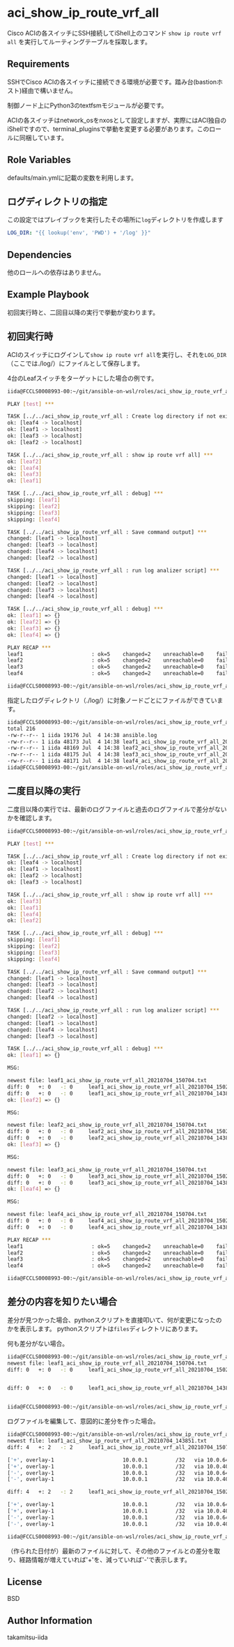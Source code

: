 aci_show_ip_route_vrf_all
=========================

Cisco ACIの各スイッチにSSH接続してiShell上のコマンド `show ip route vrf all` を実行してルーティングテーブルを採取します。

Requirements
------------

SSHでCisco ACIの各スイッチに接続できる環境が必要です。踏み台(bastionホスト)経由で構いません。

制御ノード上にPython3のtextfsmモジュールが必要です。

ACIの各スイッチはnetwork_osをnxosとして設定しますが、実際にはACI独自のiShellですので、terminal_pluginsで挙動を変更する必要があります。このロールに同梱しています。


Role Variables
--------------

defaults/main.ymlに記載の変数を利用します。

## ログディレクトリの指定

この設定ではプレイブックを実行したその場所に`log`ディレクトリを作成します

```yml
LOG_DIR: "{{ lookup('env', 'PWD') + '/log' }}"
```

Dependencies
------------

他のロールへの依存はありません。

Example Playbook
----------------

初回実行時と、二回目以降の実行で挙動が変わります。

## 初回実行時

ACIのスイッチにログインして`show ip route vrf all`を実行し、それを`LOG_DIR`（ここでは./log/）にファイルとして保存します。

4台のLeafスイッチをターゲットにした場合の例です。

```bash
iida@FCCLS0008993-00:~/git/ansible-on-wsl/roles/aci_show_ip_route_vrf_all/tests$ ./test.sh

PLAY [test] ***

TASK [../../aci_show_ip_route_vrf_all : Create log directory if not exists] ***
ok: [leaf4 -> localhost]
ok: [leaf1 -> localhost]
ok: [leaf3 -> localhost]
ok: [leaf2 -> localhost]

TASK [../../aci_show_ip_route_vrf_all : show ip route vrf all] ***
ok: [leaf2]
ok: [leaf4]
ok: [leaf3]
ok: [leaf1]

TASK [../../aci_show_ip_route_vrf_all : debug] ***
skipping: [leaf1]
skipping: [leaf2]
skipping: [leaf3]
skipping: [leaf4]

TASK [../../aci_show_ip_route_vrf_all : Save command output] ***
changed: [leaf1 -> localhost]
changed: [leaf3 -> localhost]
changed: [leaf4 -> localhost]
changed: [leaf2 -> localhost]

TASK [../../aci_show_ip_route_vrf_all : run log analizer script] ***
changed: [leaf1 -> localhost]
changed: [leaf2 -> localhost]
changed: [leaf3 -> localhost]
changed: [leaf4 -> localhost]

TASK [../../aci_show_ip_route_vrf_all : debug] ***
ok: [leaf1] => {}
ok: [leaf2] => {}
ok: [leaf3] => {}
ok: [leaf4] => {}

PLAY RECAP ***
leaf1                      : ok=5    changed=2    unreachable=0    failed=0    skipped=1    rescued=0    ignored=0
leaf2                      : ok=5    changed=2    unreachable=0    failed=0    skipped=1    rescued=0    ignored=0
leaf3                      : ok=5    changed=2    unreachable=0    failed=0    skipped=1    rescued=0    ignored=0
leaf4                      : ok=5    changed=2    unreachable=0    failed=0    skipped=1    rescued=0    ignored=0

iida@FCCLS0008993-00:~/git/ansible-on-wsl/roles/aci_show_ip_route_vrf_all/tests$
```

指定したログディレクトリ（./log/）に対象ノードごとにファイルができています。

```bash
iida@FCCLS0008993-00:~/git/ansible-on-wsl/roles/aci_show_ip_route_vrf_all/tests$ ls -l log
total 216
-rw-r--r-- 1 iida 19176 Jul  4 14:38 ansible.log
-rw-r--r-- 1 iida 48173 Jul  4 14:38 leaf1_aci_show_ip_route_vrf_all_20210704_143851.txt
-rw-r--r-- 1 iida 48169 Jul  4 14:38 leaf2_aci_show_ip_route_vrf_all_20210704_143851.txt
-rw-r--r-- 1 iida 48175 Jul  4 14:38 leaf3_aci_show_ip_route_vrf_all_20210704_143851.txt
-rw-r--r-- 1 iida 48171 Jul  4 14:38 leaf4_aci_show_ip_route_vrf_all_20210704_143851.txt
iida@FCCLS0008993-00:~/git/ansible-on-wsl/roles/aci_show_ip_route_vrf_all/tests$
```

## 二度目以降の実行

二度目以降の実行では、最新のログファイルと過去のログファイルで差分がないかを確認します。

```bash
iida@FCCLS0008993-00:~/git/ansible-on-wsl/roles/aci_show_ip_route_vrf_all/tests$ ./test.sh

PLAY [test] ***

TASK [../../aci_show_ip_route_vrf_all : Create log directory if not exists] ***
ok: [leaf4 -> localhost]
ok: [leaf1 -> localhost]
ok: [leaf2 -> localhost]
ok: [leaf3 -> localhost]

TASK [../../aci_show_ip_route_vrf_all : show ip route vrf all] ***
ok: [leaf3]
ok: [leaf1]
ok: [leaf4]
ok: [leaf2]

TASK [../../aci_show_ip_route_vrf_all : debug] ***
skipping: [leaf1]
skipping: [leaf2]
skipping: [leaf3]
skipping: [leaf4]

TASK [../../aci_show_ip_route_vrf_all : Save command output] ***
changed: [leaf1 -> localhost]
changed: [leaf3 -> localhost]
changed: [leaf2 -> localhost]
changed: [leaf4 -> localhost]

TASK [../../aci_show_ip_route_vrf_all : run log analizer script] ***
changed: [leaf2 -> localhost]
changed: [leaf1 -> localhost]
changed: [leaf4 -> localhost]
changed: [leaf3 -> localhost]

TASK [../../aci_show_ip_route_vrf_all : debug] ***
ok: [leaf1] => {}

MSG:

newest file: leaf1_aci_show_ip_route_vrf_all_20210704_150704.txt
diff: 0   +: 0   -: 0     leaf1_aci_show_ip_route_vrf_all_20210704_150226.txt
diff: 0   +: 0   -: 0     leaf1_aci_show_ip_route_vrf_all_20210704_143851.txt
ok: [leaf2] => {}

MSG:

newest file: leaf2_aci_show_ip_route_vrf_all_20210704_150704.txt
diff: 0   +: 0   -: 0     leaf2_aci_show_ip_route_vrf_all_20210704_150226.txt
diff: 0   +: 0   -: 0     leaf2_aci_show_ip_route_vrf_all_20210704_143851.txt
ok: [leaf3] => {}

MSG:

newest file: leaf3_aci_show_ip_route_vrf_all_20210704_150704.txt
diff: 0   +: 0   -: 0     leaf3_aci_show_ip_route_vrf_all_20210704_150226.txt
diff: 0   +: 0   -: 0     leaf3_aci_show_ip_route_vrf_all_20210704_143851.txt
ok: [leaf4] => {}

MSG:

newest file: leaf4_aci_show_ip_route_vrf_all_20210704_150704.txt
diff: 0   +: 0   -: 0     leaf4_aci_show_ip_route_vrf_all_20210704_150226.txt
diff: 0   +: 0   -: 0     leaf4_aci_show_ip_route_vrf_all_20210704_143851.txt

PLAY RECAP ***
leaf1                      : ok=5    changed=2    unreachable=0    failed=0    skipped=1    rescued=0    ignored=0
leaf2                      : ok=5    changed=2    unreachable=0    failed=0    skipped=1    rescued=0    ignored=0
leaf3                      : ok=5    changed=2    unreachable=0    failed=0    skipped=1    rescued=0    ignored=0
leaf4                      : ok=5    changed=2    unreachable=0    failed=0    skipped=1    rescued=0    ignored=0

iida@FCCLS0008993-00:~/git/ansible-on-wsl/roles/aci_show_ip_route_vrf_all/tests$
```

## 差分の内容を知りたい場合

差分が見つかった場合、pythonスクリプトを直接叩いて、何が変更になったのかを表示します。
pythonスクリプトは`files`ディレクトリにあります。

何も差分がない場合。

```bash
iida@FCCLS0008993-00:~/git/ansible-on-wsl/roles/aci_show_ip_route_vrf_all/tests$ ../files/aci_show_ip_route_vrf_all.py -d ./log -p leaf1 -v
newest file: leaf1_aci_show_ip_route_vrf_all_20210704_150704.txt
diff: 0   +: 0   -: 0     leaf1_aci_show_ip_route_vrf_all_20210704_150226.txt


diff: 0   +: 0   -: 0     leaf1_aci_show_ip_route_vrf_all_20210704_143851.txt


iida@FCCLS0008993-00:~/git/ansible-on-wsl/roles/aci_show_ip_route_vrf_all/tests$
```

ログファイルを編集して、意図的に差分を作った場合。

```bash
iida@FCCLS0008993-00:~/git/ansible-on-wsl/roles/aci_show_ip_route_vrf_all/tests$ ../files/aci_show_ip_route_vrf_all.py -d ./log -p leaf1 -v
newest file: leaf1_aci_show_ip_route_vrf_all_20210704_143851.txt
diff: 4   +: 2   -: 2     leaf1_aci_show_ip_route_vrf_all_20210704_150704.txt

['+', overlay-1                      10.0.0.1         /32   via 10.0.64.93       eth1/51.9    isis-isis_infra]
['+', overlay-1                      10.0.0.1         /32   via 10.0.40.81       eth1/49.7    isis-isis_infra]
['-', overlay-1                      10.0.0.1         /32   via 10.0.64.92       eth1/51.9    isis-isis_infra]
['-', overlay-1                      10.0.0.1         /32   via 10.0.40.80       eth1/49.7    isis-isis_infra]

diff: 4   +: 2   -: 2     leaf1_aci_show_ip_route_vrf_all_20210704_150226.txt

['+', overlay-1                      10.0.0.1         /32   via 10.0.64.93       eth1/51.9    isis-isis_infra]
['+', overlay-1                      10.0.0.1         /32   via 10.0.40.81       eth1/49.7    isis-isis_infra]
['-', overlay-1                      10.0.0.1         /32   via 10.0.64.92       eth1/51.9    isis-isis_infra]
['-', overlay-1                      10.0.0.1         /32   via 10.0.40.80       eth1/49.7    isis-isis_infra]

iida@FCCLS0008993-00:~/git/ansible-on-wsl/roles/aci_show_ip_route_vrf_all/tests$
```

（作られた日付が）最新のファイルに対して、その他のファイルとの差分を取り、経路情報が増えていれば'+'を、減っていれば'-'で表示します。



License
-------

BSD

Author Information
------------------

takamitsu-iida
